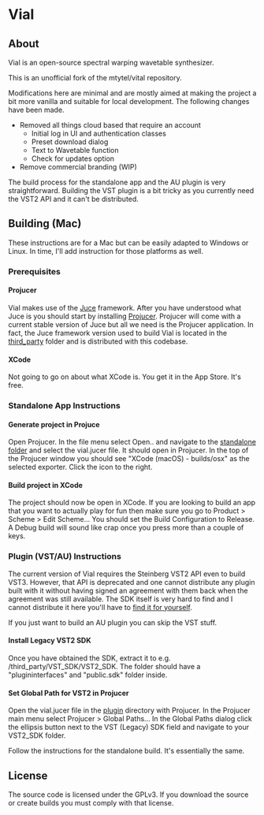 # Vial

## About
Vial is an open-source spectral warping wavetable synthesizer. 

This is an unofficial fork of the mtytel/vital repository. 

Modifications here are minimal and are mostly aimed at making the project a bit more vanilla and suitable for local development. The following changes have been made.

- Removed all things cloud based that require an account
  - Initial log in UI and authentication classes
  - Preset download dialog
  - Text to Wavetable function
  - Check for updates option
- Remove commercial branding (WIP)

The build process for the standalone app and the AU plugin is very straightforward. Building the VST plugin is a bit tricky as you currently need the VST2 API and it can't be distributed.

## Building (Mac)

These instructions are for a Mac but can be easily adapted to Windows or Linux. In time, I'll add instruction for those platforms as well.

### Prerequisites

#### Projucer

Vial makes use of the [Juce](https://juce.com/) framework. After you have understood what Juce is you should start by installing [Projucer](https://juce.com/discover/projucer). Projucer will come with a current stable version of Juce but all we need is the Projucer application. In fact, the Juce framework version used to build Vial is located in the [third_party](/third_party/) folder and is distributed with this codebase.

#### XCode

Not going to go on about what XCode is. You get it in the App Store. It's free.

### Standalone App Instructions

#### Generate project in Projuce

Open Projucer. In the file menu select Open.. and navigate to the [standalone folder](standalone) and select the vial.jucer file. It should open in Projucer. In the top of the Projucer window you should see "XCode (macOS) - builds/osx" as the selected exporter. Click the icon to the right. 

#### Build project in XCode

The project should now be open in XCode. If you are looking to build an app that you want to actually play for fun then make sure you go to Product > Scheme > Edit Scheme... You should set the Build Configuration to Release. A Debug build will sound like crap once you press more than a couple of keys.

### Plugin (VST/AU) Instructions

The current version of Vial requires the Steinberg VST2 API even to build VST3. However, that API is deprecated and one cannot distribute any plugin built with it without having signed an agreement with them back when the agreement was still available. The SDK itself is very hard to find and I cannot distribute it here you'll have to [find it for yourself](https://web.archive.org/web/20181016150224if_/https://download.steinberg.net/sdk_downloads/vstsdk3610_11_06_2018_build_37.zip).

If you just want to build an AU plugin you can skip the VST stuff.

#### Install Legacy VST2 SDK

Once you have obtained the SDK, extract it to e.g. /third_party/VST_SDK/VST2_SDK. The folder should have a "plugininterfaces" and "public.sdk" folder inside.

#### Set Global Path for VST2 in Projucer

Open the vial.jucer file in the [plugin](/plugin/) directory with Projucer. In the Projucer main menu select Projucer > Global Paths... In the Global Paths dialog click the ellipsis button next to the VST (Legacy) SDK field and navigate to your VST2_SDK folder.

Follow the instructions for the standalone build. It's essentially the same.

## License
The source code is licensed under the GPLv3. If you download the source or create builds you must comply with that license.
